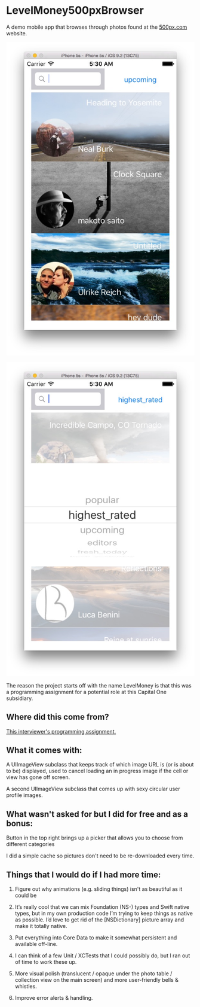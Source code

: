 # LevelMoney500pxBrowser

A demo mobile app that browses through photos found at the [500px.com](https://500pxcom) website.

![upcoming images](images/upcoming.jpg)

![image categories](images/choosefrom.jpg)

The reason the project starts off with the name LevelMoney is that this was a programming assignment for a potential role 
at this Capital One subsidiary.

## Where did this come from?

[This interviewer's programming assignment.](TheAssignment.md)

## What it comes with:

A UIImageView subclass that keeps track of which image URL is (or is about to be) displayed, used to cancel loading an in progress image if the cell or view has gone off screen.

A second UIImageView subclass that comes up with sexy circular user profile images.

## What wasn't asked for but I did for free and as a bonus:

Button in the top right brings up a picker that allows you to choose from different categories

I did a simple cache so pictures don't need to be re-downloaded every time.

## Things that I would do if I had more time:

1. Figure out why animations (e.g. sliding things) isn't as beautiful as it could be

2. It’s really cool that we can mix Foundation (NS-) types and Swift native types, but in my own production code I’m trying to keep things as native as possible.  I’d love to get rid of the [NSDictionary] picture array and make it totally native.

3. Put everything into Core Data to make it somewhat persistent and available off-line.

4. I can think of a few Unit / XCTests that I could possibly do, but I ran out of time to work these up.

5. More visual polish (translucent / opaque under the photo table / collection view on the main screen) and more user-friendly bells & whistles.

6. Improve error alerts & handling.

